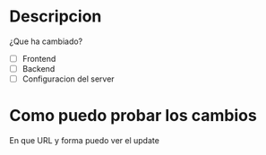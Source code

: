 # Descripcion
¿Que ha cambiado?
- [ ] Frontend
- [ ] Backend
- [ ] Configuracion del server

# Como puedo probar los cambios
En que URL y forma puedo ver el update
